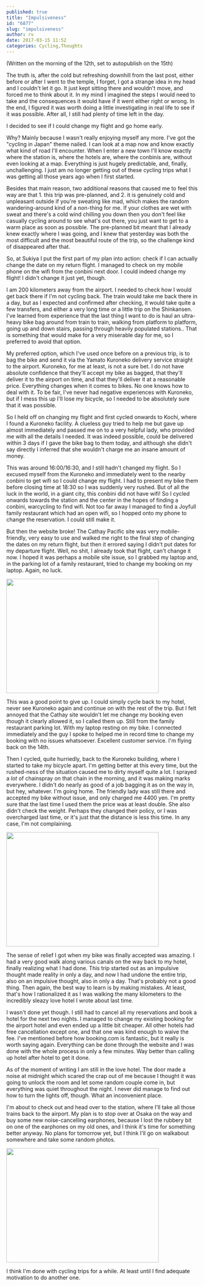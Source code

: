 ```yaml
---
published: true
title: "Impulsiveness"
id: "6877"
slug: "impulsiveness"
author: rv
date: 2017-03-15 11:52
categories: Cycling,Thoughts
---
```

(Written on the morning of the 12th, set to autopublish on the 15th)

The truth is, after the cold but refreshing downhill from the last post, either before or after I went to the temple, I forget, I got a strange idea in my head and I couldn't let it go. It just kept sitting there and wouldn't move, and forced me to think about it. In my mind I imagined the steps I would need to take and the consequences it would have if it went either right or wrong. In the end, I figured it was worth doing a little investigating in real life to see if it was possible. After all, I still had plenty of time left in the day.

I decided to see if I could change my flight and go home early.

Why? Mainly because I wasn't really enjoying myself any more. I've got the "cycling in Japan" theme nailed. I can look at a map now and know exactly what kind of road I'll encounter. When I enter a new town I'll know exactly where the station is, where the hotels are, where the conbinis are, without even looking at a map. Everything is just hugely predictable, and, finally, unchallenging. I just am no longer getting out of these cycling trips what I was getting all those years ago when I first started.

Besides that main reason, two additional reasons that caused me to feel this way are that 1. this trip was pre-planned, and 2. it is genuinely cold and unpleasant outside if you're sweating like mad, which makes the random wandering-around kind of a non-thing for me. If your clothes are wet with sweat and there's a cold wind chilling you down then you don't feel like casually cycling around to see what's out there, you just want to get to a warm place as soon as possible. The pre-planned bit meant that I already knew exactly where I was going, and I knew that yesterday was both the most difficult and the most beautiful route of the trip, so the challenge kind of disappeared after that.

So, at Sukiya I put the first part of my plan into action: check if I can actually change the date on my return flight. I managed to check on my mobile phone on the wifi from the conbini next door. I could indeed change my flight! I didn't change it just yet, though.

I am 200 kilometers away from the airport. I needed to check how I would get back there if I'm not cycling back. The train would take me back there in a day, but as I expected and confirmed after checking, it would take quite a few transfers, and either a very long time or a little trip on the Shinkansen. I've learned from experience that the last thing I want to do is haul an ultra-heavy bike bag around from train to train, walking from platform to platform, going up and down stairs, passing through heavily populated stations.. That is something that would make for a very miserable day for me, so I preferred to avoid that option.

My preferred option, which I've used once before on a previous trip, is to bag the bike and send it via the Yamato Kuroneko delivery service straight to the airport. Kuroneko, for me at least, is not a sure bet. I do not have absolute confidence that they'll accept my bike as bagged, that they'll deliver it to the airport on time, and that they'll deliver it at a reasonable price. Everything changes when it comes to bikes. No one knows how to deal with it. To be fair, I've never had negative experiences with Kuroneko, but if I mess this up I'll lose my bicycle, so I needed to be absolutely sure that it was possible.

So I held off on changing my flight and first cycled onwards to Kochi, where I found a Kuroneko facility. A clueless guy tried to help me but gave up almost immediately and passed me on to a very helpful lady, who provided me with all the details I needed. It was indeed possible, could be delivered within 3 days if I gave the bike bag to them today, and although she didn't say directly I inferred that she wouldn't charge me an insane amount of money.

This was around 16:00/16:30, and I still hadn't changed my flight. So I excused myself from the Kuroneko and immediately went to the nearby conbini to get wifi so I could change my flight. I had to present my bike them before closing time at 18:30 so I was suddenly very rushed. But of all the luck in the world, in a giant city, this conbini did not have wifi! So I cycled onwards towards the station and the center in the hopes of finding a conbini, warcycling to find wifi. Not too far away I managed to find a Joyfull family restaurant which had an open wifi, so I hopped onto my phone to change the reservation. I could still make it.

But then the website broke! The Cathay Pacific site was very mobile-friendly, very easy to use and walked me right to the final step of changing the dates on my return flight, but then it errored saying I didn't put dates for my departure flight. Well, no shit, I already took that flight, can't change it now. I hoped it was perhaps a mobile site issue, so I grabbed my laptop and, in the parking lot of a family restaurant, tried to change my booking on my laptop. Again, no luck.

<a href="https://s3.amazonaws.com/cfwblog/uploads/2017/03/IMG_0761.jpg"><img class="aligncenter size-medium wp-image-6881" src="https://s3.amazonaws.com/cfwblog/uploads/2017/03/IMG_0761-400x300.jpg" alt="" width="400" height="300"></a>

This was a good point to give up. I could simply cycle back to my hotel, never see Kuroneko again and continue on with the rest of the trip. But I felt annoyed that the Cathay site wouldn't let me change my booking even though it clearly allowed it, so I called them up. Still from the family restaurant parking lot. With my laptop resting on my bike. I connected immediately and the guy I spoke to helped me in record time to change my booking with no issues whatsoever. Excellent customer service. I'm flying back on the 14th.

Then I cycled, quite hurriedly, back to the Kuroneko building, where I started to take my bicycle apart. I'm getting better at this every time, but the rushed-ness of the situation caused me to dirty myself quite a lot. I sprayed a *lot* of chainspray on that chain in the morning, and it was making marks everywhere. I didn't do nearly as good of a job bagging it as on the way in, but hey, whatever. I'm going home. The friendly lady was still there and accepted my bike without issue, and only charged me 4400 yen. I'm pretty sure that the last time I used them the price was at least double. She also didn't check the weight. Perhaps they changed their policy, or I was overcharged last time, or it's just that the distance is less this time. In any case, I'm not complaining.

<a href="https://s3.amazonaws.com/cfwblog/uploads/2017/03/IMG_0764.jpg"><img class="aligncenter size-medium wp-image-6882" src="https://s3.amazonaws.com/cfwblog/uploads/2017/03/IMG_0764-400x300.jpg" alt="" width="400" height="300"></a>

The&nbsp;sense of relief I got&nbsp;when my&nbsp;bike was finally accepted was amazing. I had a very good walk along various canals on the way back to my hotel, finally realizing what I had done. This trip started out as an impulsive thought made reality in only a day, and now I had undone the entire trip, also on an impulsive thought, also in only a day. That's probably not a good thing. Then again, the best way to learn is by making mistakes. At least, that's how I rationalized it as I was walking the many kilometers to the incredibly sleazy love hotel I wrote about last time.

I wasn't done yet though. I still had to cancel all my reservations and book a hotel for the next two nights. I managed to change my existing booking for the airport hotel and even ended up a little bit cheaper. All other hotels had free cancellation except one, and that one was kind enough to waive the fee. I've mentioned before how booking.com is fantastic, but it really is worth saying again. Everything can be done through the website and I was done with the whole process in only a few minutes. Way better than calling up hotel after hotel to get it done.

As of the moment of writing I am still in the love hotel. The door made a noise at midnight which scared the crap out of me because I thought it was going to unlock the room and let some random couple come in, but everything was quiet throughout the night. I never did manage to find out how to turn the lights off, though. What an inconvenient place.

I'm about to check out and head over to the station, where I'll take all those trains back to the airport. My plan is to stop over at Osaka on the way and buy some new noise-cancelling earphones, because I lost the rubbery bit on one of the earphones on my old ones, and I think it's time for something better anyway. No plans for tomorrow yet, but I think I'll go on walkabout somewhere and take some random photos.

<a href="https://s3.amazonaws.com/cfwblog/uploads/2017/03/IMG_0579.jpg"><img class="aligncenter size-medium wp-image-6880" src="https://s3.amazonaws.com/cfwblog/uploads/2017/03/IMG_0579-400x300.jpg" alt="" width="400" height="300"></a>

I think I'm done with cycling trips for a while. At least until I find adequate motivation to do another one.